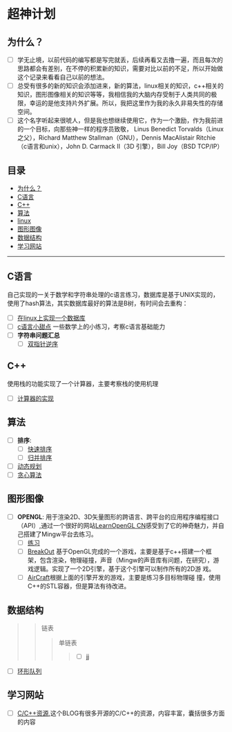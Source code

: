 # 超神计划

## 为什么？
- [ ] 学无止境，以前代码的编写都是写完就丢，后续再看又去撸一遍，而且每次的思路都会有差别，在不停的积累新的知识，需要对比以前的不足，所以开始做       这个记录来看看自己以前的想法。
- [ ] 总受有很多的新的知识会添加进来，新的算法，linux相关的知识，c++相关的知识，图形图像相关的知识等等，我相信我的大脑内存受制于人类共同的极         限，幸运的是他支持片外扩展。所以，我把这里作为我的永久非易失性的存储空间。
- [ ] 这个名字听起来很唬人，但是我也想继续使用它，作为一个激励，作为我前进的一个目标，向那些神一样的程序员致敬， Linus Benedict           Torvalds（Linux之父），Richard Matthew Stallman（GNU），Dennis MacAlistair Ritchie（c语言和unix），John D. Carmack II（3D 引擎），Bill Joy（BSD TCP/IP）

## 目录
- [为什么？](#为什么？)
- [C语言](#C语言)
- [C++](#C++)
- [算法](#算法)
- [linux](#linux)
- [图形图像](#图形图像)
- [数据结构](#数据结构)
- [学习网站](#学习网站)

---
## C语言
自己实现的一关于数学和字符串处理的c语言练习，数据库是基于UNIX实现的，使用了hash算法，其实数据库最好的算法是B树，有时间会去重构：
- [ ] [在linux上实现一个数据库](https://github.com/ShireHong/unix_c_db) 
- [ ] [c语言小甜点](https://github.com/ShireHong/algorithm-note/tree/master/c)
       一些数学上的小练习，考察c语言基础能力
- [ ] **字符串问题汇总**
    - [ ] [双指针逆序](https://github.com/ShireHong/algorithm-note/blob/master/string/str_reverse.c)

## C++
使用栈的功能实现了一个计算器，主要考察栈的使用机理
- [ ] [计算器的实现](https://github.com/ShireHong/algorithm-note/tree/master/c%2B%2B/calculator)

## 算法
- [ ]  **排序**:
    - [ ] [快速排序](https://github.com/ShireHong/algorithm-note/tree/master/sort) 
    - [ ] [归并排序](https://github.com/ShireHong/algorithm-note/tree/master/sort)
- [ ] [动态规划](https://github.com/ShireHong/algorithm-note/tree/master/dp) 
- [ ] [贪心算法](https://github.com/ShireHong/algorithm-note/tree/master/greedy) 

## 图形图像
- [ ] **OPENGL**:
  用于渲染2D、3D矢量图形的跨语言、跨平台的应用程序编程接口（API）,通过一个很好的网站[LearnOpenGL CN](https://learnopengl-cn.github.io/)感受到了它的神奇魅力，并自己搭建了Mingw平台去练习。
    - [ ] [练习](https://github.com/ShireHong/OpenGL/tree/master/OpenGL)
    - [ ] [BreakOut](https://github.com/ShireHong/OpenGL/tree/master/my_game/breakout) 基于OpenGL完成的一个游戏，主要是基于c++搭建一个框                     架，包含渲染，物理碰撞，声音（Mingw的声音库有问题，在研究），游戏逻辑。实现了一个2D引擎，基于这个引擎可以制作所有的2D游                     戏。
    - [ ] [AirCraft](https://github.com/ShireHong/OpenGL/tree/master/my_game/aircraft)根据上面的引擎开发的游戏，主要是练习多目标物理碰                       撞，使用C++的STL容器，但是算法有待改进。
 
 ## 数据结构
 >> 链表
 >>> 单链表
 >>>> - [ ] [jj](https://github.com/ShireHong/algorithm-note/tree/master/%E6%95%B0%E6%8D%AE%E7%BB%93%E6%9E%84/%E7%8E%AF%E5%BD%A2%E9%98%9F%E5%88%97)
 - [ ] [环形队列](https://github.com/ShireHong/algorithm-note/tree/master/%E6%95%B0%E6%8D%AE%E7%BB%93%E6%9E%84/%E7%8E%AF%E5%BD%A2%E9%98%9F%E5%88%97)


## 学习网站
- [ ] [C/C++资源](https://ezlippi.com/blog/2014/12/c-open-project.html),这个BLOG有很多开源的C/C++的资源，内容丰富，囊括很多方面的内容




